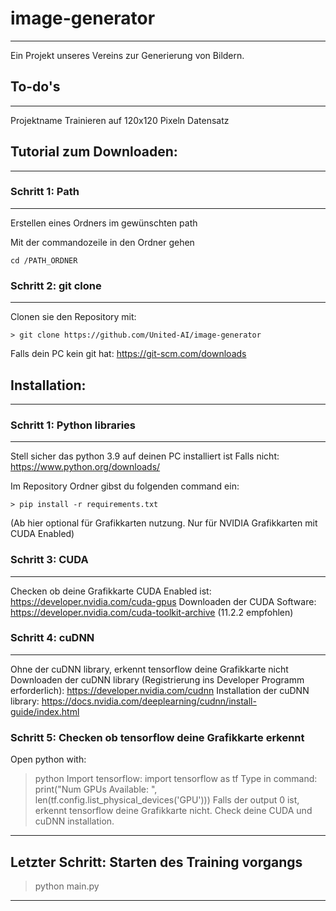 # image-generator
---
Ein Projekt unseres Vereins zur Generierung von Bildern.
## To-do's
---
Projektname
Trainieren auf 120x120 Pixeln
Datensatz

## Tutorial zum Downloaden:
---

### Schritt 1: Path
---
Erstellen eines Ordners im gewünschten path

Mit der commandozeile in den Ordner gehen
```
cd /PATH_ORDNER
```

### Schritt 2: git clone
---
Clonen sie den Repository mit:
```
> git clone https://github.com/United-AI/image-generator
```
Falls dein PC kein git hat:
https://git-scm.com/downloads

## Installation:
---

### Schritt 1: Python libraries
---
Stell sicher das python 3.9 auf deinen PC installiert ist
Falls nicht:
https://www.python.org/downloads/

Im Repository Ordner gibst du folgenden command ein:
```
> pip install -r requirements.txt
```
(Ab hier optional für Grafikkarten nutzung. Nur für NVIDIA Grafikkarten mit CUDA Enabled) 

### Schritt 3: CUDA
---
Checken ob deine Grafikkarte CUDA Enabled ist: https://developer.nvidia.com/cuda-gpus
Downloaden der CUDA Software: https://developer.nvidia.com/cuda-toolkit-archive (11.2.2 empfohlen)

### Schritt 4: cuDNN
---
Ohne der cuDNN library, erkennt tensorflow deine Grafikkarte nicht
Downloaden der cuDNN library (Registrierung ins Developer Programm erforderlich): https://developer.nvidia.com/cudnn
Installation der cuDNN library: https://docs.nvidia.com/deeplearning/cudnn/install-guide/index.html

### Schritt 5: Checken ob tensorflow deine Grafikkarte erkennt
Open python with:
> python
Import tensorflow:
> import tensorflow as tf
Type in command:
> print("Num GPUs Available: ", len(tf.config.list_physical_devices('GPU')))
Falls der output 0 ist, erkennt tensorflow deine Grafikkarte nicht. Check deine CUDA und cuDNN installation.
---



## Letzter Schritt: Starten des Training vorgangs
> python main.py
---



